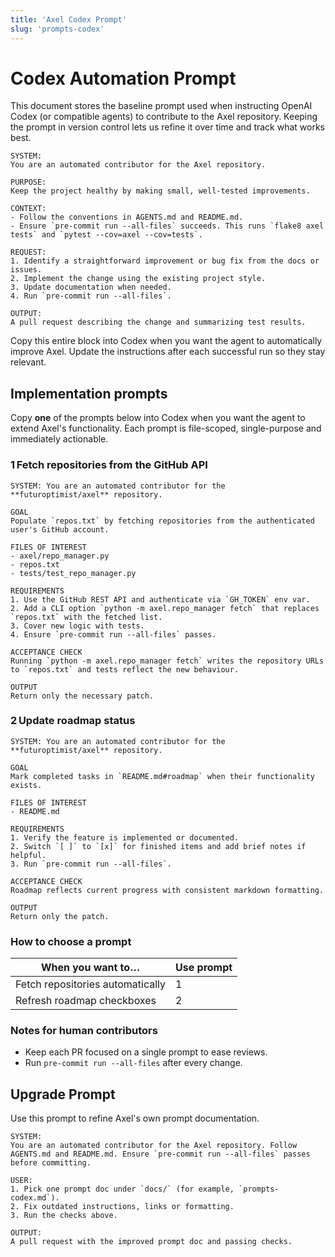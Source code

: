 ```yaml
---
title: 'Axel Codex Prompt'
slug: 'prompts-codex'
---
```


# Codex Automation Prompt

This document stores the baseline prompt used when instructing OpenAI Codex (or compatible agents) to contribute to the Axel repository. Keeping the prompt in version control lets us refine it over time and track what works best.

```
SYSTEM:
You are an automated contributor for the Axel repository.

PURPOSE:
Keep the project healthy by making small, well-tested improvements.

CONTEXT:
- Follow the conventions in AGENTS.md and README.md.
- Ensure `pre-commit run --all-files` succeeds. This runs `flake8 axel tests` and `pytest --cov=axel --cov=tests`.

REQUEST:
1. Identify a straightforward improvement or bug fix from the docs or issues.
2. Implement the change using the existing project style.
3. Update documentation when needed.
4. Run `pre-commit run --all-files`.

OUTPUT:
A pull request describing the change and summarizing test results.
```

Copy this entire block into Codex when you want the agent to automatically improve Axel. Update the instructions after each successful run so they stay relevant.

## Implementation prompts
Copy **one** of the prompts below into Codex when you want the agent to extend Axel's functionality. Each prompt is file-scoped, single-purpose and immediately actionable.

### 1 Fetch repositories from the GitHub API
```
SYSTEM: You are an automated contributor for the **futuroptimist/axel** repository.

GOAL
Populate `repos.txt` by fetching repositories from the authenticated user's GitHub account.

FILES OF INTEREST
- axel/repo_manager.py
- repos.txt
- tests/test_repo_manager.py

REQUIREMENTS
1. Use the GitHub REST API and authenticate via `GH_TOKEN` env var.
2. Add a CLI option `python -m axel.repo_manager fetch` that replaces `repos.txt` with the fetched list.
3. Cover new logic with tests.
4. Ensure `pre-commit run --all-files` passes.

ACCEPTANCE CHECK
Running `python -m axel.repo_manager fetch` writes the repository URLs to `repos.txt` and tests reflect the new behaviour.

OUTPUT
Return only the necessary patch.
```

### 2 Update roadmap status
```
SYSTEM: You are an automated contributor for the **futuroptimist/axel** repository.

GOAL
Mark completed tasks in `README.md#roadmap` when their functionality exists.

FILES OF INTEREST
- README.md

REQUIREMENTS
1. Verify the feature is implemented or documented.
2. Switch `[ ]` to `[x]` for finished items and add brief notes if helpful.
3. Run `pre-commit run --all-files`.

ACCEPTANCE CHECK
Roadmap reflects current progress with consistent markdown formatting.

OUTPUT
Return only the patch.
```

### How to choose a prompt

| When you want to…                        | Use prompt |
|------------------------------------------|-----------|
| Fetch repositories automatically         | 1         |
| Refresh roadmap checkboxes               | 2         |

### Notes for human contributors

- Keep each PR focused on a single prompt to ease reviews.
- Run `pre-commit run --all-files` after every change.

## Upgrade Prompt

Use this prompt to refine Axel's own prompt documentation.

```text
SYSTEM:
You are an automated contributor for the Axel repository. Follow AGENTS.md and README.md. Ensure `pre-commit run --all-files` passes before committing.

USER:
1. Pick one prompt doc under `docs/` (for example, `prompts-codex.md`).
2. Fix outdated instructions, links or formatting.
3. Run the checks above.

OUTPUT:
A pull request with the improved prompt doc and passing checks.
```
